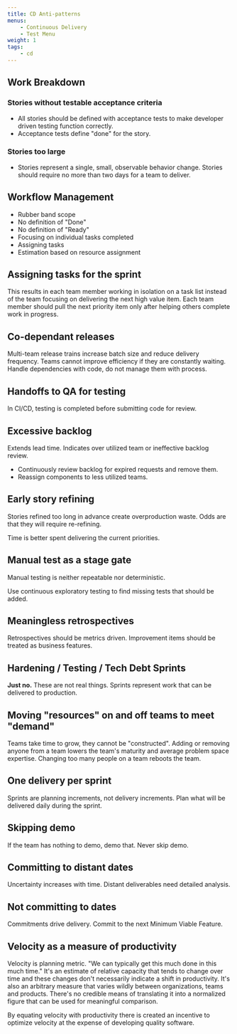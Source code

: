 ```yaml
---
title: CD Anti-patterns
menus: 
    - Continuous Delivery
    - Test Menu
weight: 1
tags:
    - cd
---
```


## Work Breakdown

### Stories without testable acceptance criteria

- All stories should be defined with acceptance tests to make developer driven testing function correctly.
- Acceptance tests define "done" for the story.

### Stories too large

- Stories represent a single, small, observable behavior change. Stories should require no more than two days for a team to deliver.

## Workflow Management

- Rubber band scope
- No definition of "Done"
- No definition of "Ready"
- Focusing on individual tasks completed
- Assigning tasks
- Estimation based on resource assignment

## Assigning tasks for the sprint

This results in each team member working in isolation on a task list instead of the team
focusing on delivering the next high value item. Each team member should pull the next priority item only after helping others
complete work in progress.

## Co-dependant releases

Multi-team release trains increase batch size and reduce delivery frequency. Teams cannot improve efficiency if they are constantly waiting. Handle dependencies with code, do not manage them with process.

## Handoffs to QA for testing

In CI/CD, testing is completed before submitting code for review.

## Excessive backlog

Extends lead time. Indicates over utilized team or ineffective backlog review.

- Continuously review backlog for expired requests and remove them.
- Reassign components to less utilized teams.

## Early story refining

Stories refined too long in advance create overproduction waste. Odds are that they will require re-refining.

Time is better spent delivering the current priorities.

## Manual test as a stage gate

Manual testing is neither repeatable nor deterministic.

Use continuous exploratory testing to find missing tests that should be added.

## Meaningless retrospectives

Retrospectives should be metrics driven. Improvement items should be treated as business features.

## Hardening / Testing / Tech Debt Sprints

**Just no.** These are not real things. Sprints represent work that can be
delivered to production.

## Moving "resources" on and off teams to meet "demand"

Teams take time to grow, they cannot be "constructed". Adding or removing anyone
from a team lowers the team's maturity and average problem space expertise. Changing too many people on a team
reboots the team.

## One delivery per sprint

Sprints are planning increments, not delivery increments. Plan what will be delivered daily during the sprint.

## Skipping demo

If the team has nothing to demo, demo that. Never skip demo.

## Committing to distant dates

Uncertainty increases with time. Distant deliverables need detailed analysis.

## Not committing to dates

Commitments drive delivery. Commit to the next Minimum Viable Feature.

## Velocity as a measure of productivity

Velocity is planning metric. "We can typically get this much done in this much time." It's an estimate of relative capacity that tends to change over time and these changes don't necessarily indicate a shift in productivity. It's also an arbitrary measure that varies wildly between organizations, teams and products. There's no credible means of translating it into a normalized figure that can be used for meaningful comparison.

By equating velocity with productivity there is created an incentive to optimize velocity at the expense of developing quality software.
